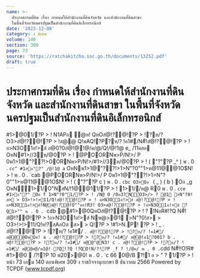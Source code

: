 ```yaml
---
name: >-
  ประกาศกรมที่ดิน เรื่อง กำหนดให้สํานักงานที่ดินจังหวัด และสํานักงานที่ดินสาขา
  ในพื้นที่จังหวัดนครปฐมเป็นสํานักงานที่ดินอิเล็กทรอนิกส์
date: '2023-12-08'
category: ง พิเศษ
volume: 140
section: 309
page: 73
source: 'https://ratchakitcha.soc.go.th/documents/13252.pdf'
draft: true
---
```


# ประกาศกรมที่ดิน เรื่อง กำหนดให้สํานักงานที่ดินจังหวัด และสํานักงานที่ดินสาขา ในพื้นที่จังหวัดนครปฐมเป็นสํานักงานที่ดินอิเล็กทรอนิกส์

#1>@01/?P > ! N1APอ ํ@ห! QหOสํ@!?@!?P > !?ห/? O3>สํ@!?@!?P > !ส@@ Q!พAQ!?P?ห/? !ค1#/N#็!สํ@!?@!?P > !อ>N3O1อ!>ส์ อ@0?0อํ@!@!@/ค/@/Q!/@!1@ e_ /11คสอ OหN#1>//3ห/@0?P > ! @POORNพ>P/N!>/ P 0พ1>1@"??!>OORNพ>P/N!>/#1>//3ห/@0?P > ! ( "?"?P _^ ) พ . 0 . `cc^ #1>อ"?" /@!1@ a` OหNพ1>1@"??!>1>N"?0""1>ห@11@@1O$N! > ! พ . 0 . `cab @POORNพ>P/N!>/ P 0พ1>1@"??!>1>N"?0""1>ห@11@@1O$N! > ! ( "?"?P c ) พ . 0 . `cbc O3>Oอ ` ( _ ) ( b ) Oอ _g OหN1>1/O"NสN/!1@@11/?P > ! 1>1//ห@ R0 พ . 0 . `cce #1>อ"?" Oอ f 1>N"?0"1/?P > ! /N@ O /0ห3?N์O3>/> ? @1 >N"?0!ส> > O3>!>!>11/Q!สํ@!?@!?P > ! อ>N3O1อ!>ส์ สํ@!?@!?P > !อ>N3O1อ!>ส์!N@สํ@!?@!O""ออ!R3!์ O3>สํ@!?@!?P > !อ>N3O1อ!>ส์ ?Q1>"" พ . 0 . `cdb @#1>@0QหOสํ@!?@!?P > ! ? !NอR#!?Q N#็!สํ@!?@!?P > !อ>N3O1อ!>ส์ Nพ@>@1 >N"?0!ส> > O3>!>!>11/Q!ห!?สAอOส ส> > Q!?P > !#1>N.P! ?P > ! _ . สํ@!?@!?P > !?ห/? !ค1#/ ` . สํ@!?@!?P > !?ห/? !ค1#/ ส@@ํ@OพOส! a . สํ@!?@!?P > !?ห/? !ค1#/ ส@@!ค1?001? b . สํ@!?@!?P > !?ห/? !ค1#/ ส@@"@N3! c . สํ@!?@!?P > !?ห/? !ค1#/ ส@@ส@/พ1@! ?Q!?Q !?QO!N/?!?P _f ? !/@ค/ พ . 0 . `cdd N#็!!O!R# #1>@0  /?!?P 10 พ20>@0! พ . 0 . `c 66 0@/B ?!1 อ > " ? 1/?P > ! หน้า 73 เลม 140 ตอนพิเศษ 309 ง ราชกิจจานุเบกษา 8 ธันวาคม 2566 Powered by TCPDF (www.tcpdf.org)
